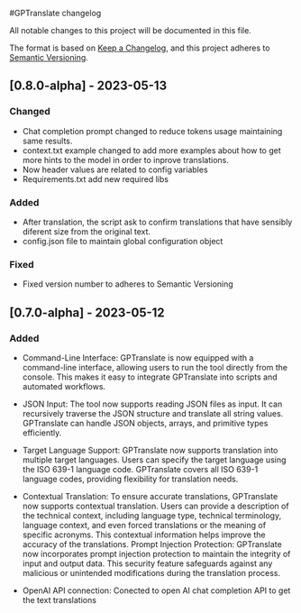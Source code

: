 #GPTranslate changelog

All notable changes to this project will be documented in this file.

The format is based on [Keep a Changelog](https://keepachangelog.com/en/1.0.0/),
and this project adheres to [Semantic Versioning](https://semver.org/spec/v2.0.0.html).


## [0.8.0-alpha] - 2023-05-13

### Changed

- Chat completion prompt changed to reduce tokens usage maintaining same results.
- context.txt example changed to add more examples about how to get more hints to the model in order to inprove translations.
- Now header values are related to config variables
- Requirements.txt add new required libs

### Added

- After translation, the script ask to confirm translations that have sensibly diferent size from the original text.
- config.json file to maintain global configuration object

### Fixed

- Fixed version number to adheres to Semantic Versioning
 

## [0.7.0-alpha] - 2023-05-12

### Added

- Command-Line Interface: GPTranslate is now equipped with a command-line interface, allowing users to run the tool directly from the console. This makes it easy to integrate GPTranslate into scripts and automated workflows.

- JSON Input: The tool now supports reading JSON files as input. It can recursively traverse the JSON structure and translate all string values. GPTranslate can handle JSON objects, arrays, and primitive types efficiently.

- Target Language Support: GPTranslate now supports translation into multiple target languages. Users can specify the target language using the ISO 639-1 language code. GPTranslate covers all ISO 639-1 language codes, providing flexibility for translation needs.

- Contextual Translation: To ensure accurate translations, GPTranslate now supports contextual translation. Users can provide a description of the technical context, including language type, technical terminology, language context, and even forced translations or the meaning of specific acronyms. This contextual information helps improve the accuracy of the translations.
Prompt Injection Protection: GPTranslate now incorporates prompt injection protection to maintain the integrity of input and output data. This security feature safeguards against any malicious or unintended modifications during the translation process.

- OpenAI API connection: Conected to open AI chat completion API to get the text translations